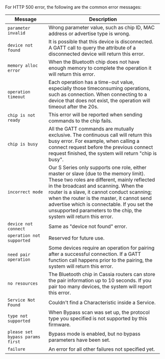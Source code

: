 For HTTP 500 error, the following are the common error messages:

| <img width="500px" /> Message | Description | 
| --------------- |------------------|
| `parameter invalid` | Wrong parameter value, such as chip ID, MAC address or advertise type is wrong. |
| `device not found`   | It is possible that this device is disconnected. A GATT call to query the attribute of a disconnected device will return this error. |
| `memory alloc error` | When the Bluetooth chip does not have enough memory to complete the operation it will return this error. |
| `operation timeout` | Each operation has a time-out value, especially those timeconsuming operations, such as connection. When connecting to a device that does not exist, the operation will timeout after the 20s. |
| `chip is not ready` | This error will be reported when sending commands to the chip fails. |
| `chip is busy` | All the GATT commands are mutually exclusive. The continuous call will return this busy error. For example, when calling a connect request before the previous connect request finished, the system will return "chip is busy". |
| `incorrect mode` | Our S Series only supports one role, either master or slave (due to the memory limit). These two roles are different, mainly reflected in the broadcast and scanning. When the router is a slave, it cannot conduct scanning; when the router is the master, it cannot send advertise which is connectable. If you set the unsupported parameters to the chip, the system will return this error. |
| `device not connect` | Same as "device not found" error. |
| `operation not supported` | Reserved for future use. |
| `need pair operation` | Some devices require an operation for pairing after a successful connection. If a GATT function call happens prior to the pairing, the system will return this error. |
| `no resources` | The Bluetooth chip in Cassia routers can store the pair information up to 10 seconds. If you pair too many devices, the system will report this error. |
| `Service Not Found` | Couldn't find a Characteristic inside a Service. |
| `type not supported` | When Bypass scan was set up, the protocol type you specified is not supported by this firmware. |
| `please set bypass params first` | Bypass mode is enabled, but no bypass parameters have been set. |
| `failure` | An error for all other failures not specified yet. |